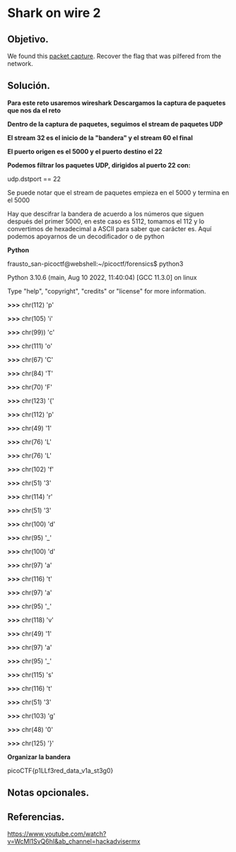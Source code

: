 # Shark on wire 2

## Objetivo.

We found this [packet capture](https://jupiter.challenges.picoctf.org/static/b506393b6f9d53b94011df000c534759/capture.pcap). Recover the flag that was pilfered from the network.

## Solución.

**Para este reto usaremos wireshark**
**Descargamos la captura de paquetes que nos da el reto**

**Dentro de la captura de paquetes, seguimos el stream de paquetes UDP**

**El stream 32 es el inicio de la "bandera" y el stream 60 el final**

**El puerto origen es el 5000 y el puerto destino el 22**

**Podemos filtrar los paquetes UDP, dirigidos al puerto 22 con:**

udp.dstport == 22 

Se puede notar que el stream de paquetes empieza en el 5000 y termina en el 5000

Hay que descifrar la bandera de acuerdo a los números que siguen después del primer 5000, en este caso es 5112, tomamos el 112 y lo convertimos de hexadecimal a ASCII para saber que carácter es. Aquí podemos apoyarnos de un decodificador o de python

**Python**

frausto_san-picoctf@webshell:~/picoctf/forensics$ python3

Python 3.10.6 (main, Aug 10 2022, 11:40:04) [GCC 11.3.0] on linux

Type "help", "copyright", "credits" or "license" for more information.

**>>>** chr(112)
'p'

**>>>** chr(105)
'i'

**>>>** chr(99))
'c'

**>>>** chr(111)
'o'

**>>>** chr(67)
'C'

**>>>** chr(84)
'T'

**>>>** chr(70)
'F'

**>>>** chr(123)
'{'

**>>>** chr(112)
'p'

**>>>** chr(49)
'1'

**>>>** chr(76)
'L'

**>>>** chr(76)
'L'

**>>>** chr(102)
'f'

**>>>** chr(51)
'3'

**>>>** chr(114)
'r'

**>>>** chr(51)
'3'

**>>>** chr(100)
'd'

**>>>** chr(95)
'_'

**>>>** chr(100)
'd'

**>>>** chr(97)
'a'

**>>>** chr(116)
't'

**>>>** chr(97)
'a'

**>>>** chr(95)
'_'

**>>>** chr(118)
'v'

**>>>** chr(49)
'1'

**>>>** chr(97)
'a'

**>>>** chr(95)
'_'

**>>>** chr(115)
's'

**>>>** chr(116)
't'


**>>>** chr(51)
'3'

**>>>** chr(103)
'g'

**>>>** chr(48)
'0'

**>>>** chr(125)
'}'

**Organizar la bandera**

picoCTF{p1LLf3red_data_v1a_st3g0}

## Notas opcionales.


## Referencias.

https://www.youtube.com/watch?v=WcMl1SvQ6hI&ab_channel=hackadvisermx